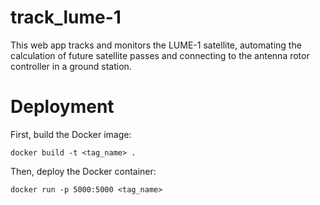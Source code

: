 # track_lume-1
This web app tracks and monitors the LUME-1 satellite, automating the calculation of future satellite passes and connecting to the antenna rotor controller in a ground station.

# Deployment
First, build the Docker image:

	docker build -t <tag_name> .

Then, deploy the Docker container:

	docker run -p 5000:5000 <tag_name>
